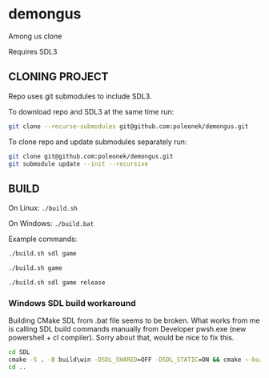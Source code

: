 # demongus
Among us clone

Requires SDL3

## CLONING PROJECT
Repo uses git submodules to include SDL3.

To download repo and SDL3 at the same time run:
```bash
git clone --recurse-submodules git@github.com:poleonek/demongus.git
```
To clone repo and update submodules separately run:
```bash
git clone git@github.com:poleonek/demongus.git
git submodule update --init --recursive
```

## BUILD
On Linux: `./build.sh`

On Windows: `./build.bat`

Example commands:
```bash
./build.sh sdl game
```
```bash
./build.sh game
```
```bash
./build.sh sdl game release
```
### Windows SDL build workaround
Building CMake SDL from .bat file seems to be broken.
What works from me is calling SDL build commands manually from Developer pwsh.exe (new powershell + cl compiler).
Sorry about that, would be nice to fix this.
```bat
cd SDL
cmake -S . -B build\win -DSDL_SHARED=OFF -DSDL_STATIC=ON && cmake --build build\win
cd ..
```
